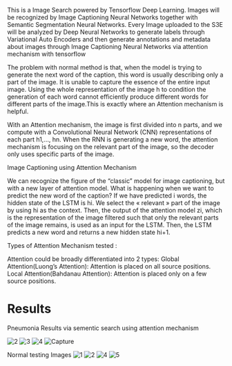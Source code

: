 This is a Image Search powered by Tensorflow Deep Learning. Images will be recognized by Image
Captioning Neural Networks together with Semantic Segmentation Neural
Networks. Every Image uploaded to the S3E will be analyzed by Deep
Neural Networks to generate labels through Variational Auto Encoders
and then generate annotations and metadata about images through Image
Captioning Neural Networks via attention mechanism with tensorflow

The problem with normal method is that, when the model is trying to generate the next word of the caption, this word is usually describing only a part of the image. It is unable to capture the essence of the entire input image. Using the whole representation of the image h to condition the generation of each word cannot efficiently produce different words for different parts of the image.This is exactly where an Attention mechanism is helpful.

With an Attention mechanism, the image is first divided into n parts, and we compute with a Convolutional Neural Network (CNN) representations of each part h1,…, hn. When the RNN is generating a new word, the attention mechanism is focusing on the relevant part of the image, so the decoder only uses specific parts of the image.

Image Captioning using Attention Mechanism

We can recognize the figure of the “classic” model for image captioning, but with a new layer of attention model. What is happening when we want to predict the new word of the caption? If we have predicted i words, the hidden state of the LSTM is hi. We select the « relevant » part of the image by using hi as the context. Then, the output of the attention model zi, which is the representation of the image filtered such that only the relevant parts of the image remains, is used as an input for the LSTM. Then, the LSTM predicts a new word and returns a new hidden state hi+1.

Types of Attention Mechanism tested :

Attention could be broadly differentiated into 2 types:
Global Attention(Luong’s Attention): Attention is placed on all source positions.
Local Attention(Bahdanau Attention): Attention is placed only on a few source positions.


# **Results**
Pneumonia Results via sementic search using attention mechanism

![2](https://user-images.githubusercontent.com/44580998/107186170-c5c1e280-6a09-11eb-83f7-8de40b7df2a5.JPG)
![3](https://user-images.githubusercontent.com/44580998/107186172-c6f30f80-6a09-11eb-8fe8-3ef22f96d4bf.JPG)
![4](https://user-images.githubusercontent.com/44580998/107186176-c78ba600-6a09-11eb-8aa6-b1bc0b6857eb.JPG)
![Capture](https://user-images.githubusercontent.com/44580998/107186177-c8243c80-6a09-11eb-8128-c1136203dc48.JPG)







Normal testing Images
![1](https://user-images.githubusercontent.com/44580998/80075158-e34fb980-8567-11ea-8cb8-30629f4263d4.PNG)
![2](https://user-images.githubusercontent.com/44580998/80075165-e77bd700-8567-11ea-98d5-3fb52e9fd3f5.PNG)
![4](https://user-images.githubusercontent.com/44580998/80075130-d6cb6100-8567-11ea-8efc-e6ef755341c3.PNG)
![5](https://user-images.githubusercontent.com/44580998/80075141-da5ee800-8567-11ea-8d66-7988b4e26ba8.PNG)
